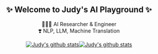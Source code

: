 <div align="center">

<h2>✨ Welcome to Judy's AI Playground ✨</h2>

<p>👩🏻‍💻 AI Researcher & Engineer<br>
❣️ NLP, LLM, Machine Translation</p>


[![Judy's github stats](https://github-readme-stats.vercel.app/api?username=Judy-Choi)](https://github.com/anuraghazra/github-readme-stats)[![Judy's github stats](https://github-readme-stats.vercel.app/api/top-langs/?username=Judy-Choi&show_icons=true&hide_border=true&title_color=004386&icon_color=004386&layout=compact)](https://github.com/Judy-Choi)

</div>
